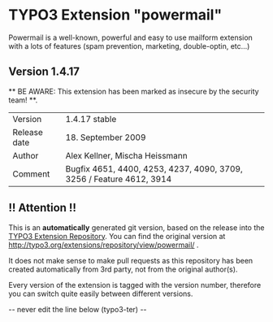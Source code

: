 # TYPO3 Extension "powermail"
Powermail is a well-known, powerful and easy to use mailform extension with a lots of features (spam prevention, marketing, double-optin, etc...)

## Version 1.4.17
** BE AWARE: This extension has been marked as insecure by the security team! **.



<table>
	<tr><td>Version</td><td>1.4.17 stable</td></tr>
	<tr><td>Release date</td><td>18. September 2009</td></tr>
	<tr><td>Author</td><td>Alex Kellner, Mischa Heissmann</td></tr>
	<tr><td>Comment</td><td>Bugfix 4651, 4400, 4253, 4237, 4090, 3709, 3256 / Feature 4612, 3914</td></tr>
</table>

## !! Attention !!
This is an **automatically** generated git version, based on the release into the [TYPO3 Extension Repository](http://www.typo3.org/extensions/).
You can find the original version at http://typo3.org/extensions/repository/view/powermail/ .

It does not make sense to make pull requests as this repository has been created automatically from 3rd party, not from the original author(s).

Every version of the extension is tagged with the version number, therefore you can switch quite easily between different versions.


-- never edit the line below (typo3-ter) --